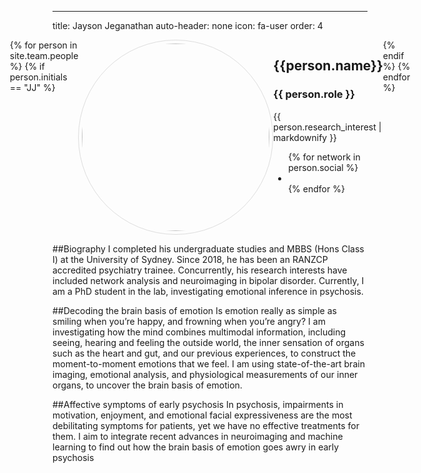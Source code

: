 ---
title: Jayson Jeganathan
auto-header: none
icon: fa-user
order: 4
<head>
<style>
img.portrait {
  border-radius: 50%;
  width: 300px;
  border: 1px solid #ddd;
  padding: 5px;
}
.row {
  display: flex;
  justify-content: center;
}
</style>
</head>

<section>
  <div class="row">
  {% for person in site.team.people %}
	{% if person.initials == "JJ" %}
	  <div class="col">
		<img class="portrait" src="{{ person.image }}" alt="">
	  </div> 
	  <div class="col">
	      <h2> {{person.name}} </h2>
              <h3> {{ person.role }} </h3>
		 {{ person.research_interest | markdownify }}
		 <ul class="icons">
		{% for network in person.social %}
		  <li><a href="{{- network.url -}}" class="{{ network.icon }} fa-2x"></a></li>
		{% endfor %}
		</ul>
	  </div> 
	{% endif %}
  {% endfor %}
  </div>
</section>

##Biography
I completed his undergraduate studies and MBBS (Hons Class I) at the University of Sydney. Since 2018, he has been an RANZCP accredited psychiatry trainee. Concurrently, his research interests have included network analysis and neuroimaging in bipolar disorder. Currently, I am a PhD student in the lab, investigating emotional inference in psychosis.

##Decoding the brain basis of emotion
Is emotion really as simple as smiling when you’re happy, and frowning when you’re angry? I am investigating how the mind combines multimodal information, including seeing, hearing and feeling the outside world, the inner sensation of organs such as the heart and gut, and our previous experiences, to construct the moment-to-moment emotions that we feel. I am using state-of-the-art brain imaging, emotional analysis, and physiological measurements of our inner organs, to uncover the brain basis of emotion.

##Affective symptoms of early psychosis
In psychosis, impairments in motivation, enjoyment, and emotional facial expressiveness are the most debilitating symptoms for patients, yet we have no effective treatments for them. I aim to integrate recent advances in neuroimaging and machine learning to find out how the brain basis of emotion goes awry in early psychosis


